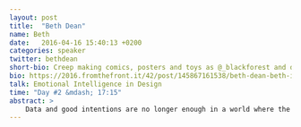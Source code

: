```yaml
---
layout: post
title:  "Beth Dean"
name: Beth
date:   2016-04-16 15:40:13 +0200
categories: speaker
twitter: bethdean
short-bio: Creep making comics, posters and toys as @_blackforest and designing @ Facebook. Liking all your dog pics. Prolific hiker.
bio: https://2016.fromthefront.it/42/post/145867161538/beth-dean-beth-is-an-illustrator-and-designer-in
talk: Emotional Intelligence in Design
time: "Day #2 &mdash; 17:15"
abstract: >
    Data and good intentions are no longer enough in a world where the lines are increasingly blurred between online and offline experiences. People need products that support the broad spectrum of human experience. By practicing awareness we can create designs that help people do what they need to do, even when life is hard.
---
```

